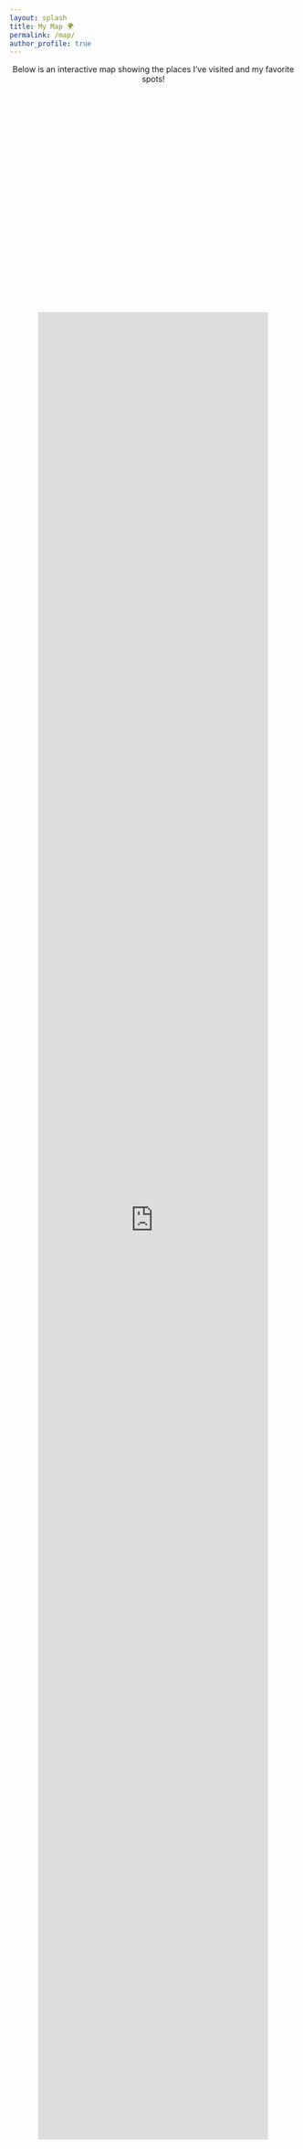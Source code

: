 ```yaml
---
layout: splash
title: My Map 🌍
permalink: /map/
author_profile: true
---
```



<div style="text-align: center;">
    Below is an interactive map showing the places I’ve visited and my favorite spots!
</div>

<div style="display: flex; justify-content: center;align-items: center; height: 100vh;">
    <iframe src="https://www.google.com/maps/d/u/1/embed?mid=1L3pLbmAMhDYFOkN9HmM-LWPGjrvTUJ0&ehbc=2E312F&noprof=1&hl=en" width="80%" 
    height="80%"
    style="border: 0;">
    </iframe>
</div>